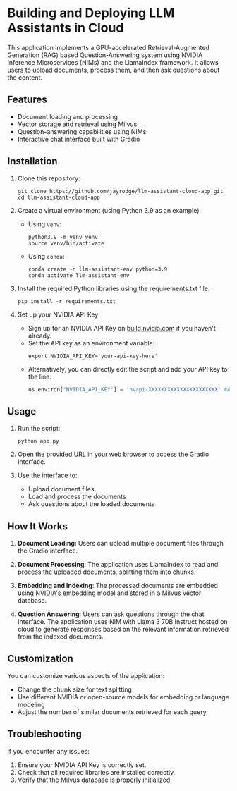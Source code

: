 # Building and Deploying LLM Assistants in Cloud

This application implements a GPU-accelerated Retrieval-Augmented Generation (RAG) based Question-Answering system using NVIDIA Inference Microservices (NIMs) and the LlamaIndex framework. It allows users to upload documents, process them, and then ask questions about the content.

## Features

- Document loading and processing
- Vector storage and retrieval using Milvus
- Question-answering capabilities using NIMs
- Interactive chat interface built with Gradio

## Installation

1. Clone this repository:
   ```
   git clone https://github.com/jayrodge/llm-assistant-cloud-app.git
   cd llm-assistant-cloud-app
   ```

2. Create a virtual environment (using Python 3.9 as an example):
   - Using `venv`:
      ```
      python3.9 -m venv venv
      source venv/bin/activate
      ```
   - Using `conda`:
      ```
      conda create -n llm-assistant-env python=3.9
      conda activate llm-assistant-env
      ```

3. Install the required Python libraries using the requirements.txt file:
   ```
   pip install -r requirements.txt
   ```

4. Set up your NVIDIA API Key:
   - Sign up for an NVIDIA API Key on [build.nvidia.com](build.nvidia.com) if you haven't already.
   - Set the API key as an environment variable:
     ```
     export NVIDIA_API_KEY='your-api-key-here'
     ```
   - Alternatively, you can directly edit the script and add your API key to the line:
     ```python
     os.environ["NVIDIA_API_KEY"] = 'nvapi-XXXXXXXXXXXXXXXXXXXXXX' #Add NVIDIA API Key
     ```

## Usage

1. Run the script:
   ```
   python app.py
   ```

2. Open the provided URL in your web browser to access the Gradio interface.

3. Use the interface to:
   - Upload document files
   - Load and process the documents
   - Ask questions about the loaded documents

## How It Works

1. **Document Loading**: Users can upload multiple document files through the Gradio interface.

2. **Document Processing**: The application uses LlamaIndex to read and process the uploaded documents, splitting them into chunks.

3. **Embedding and Indexing**: The processed documents are embedded using NVIDIA's embedding model and stored in a Milvus vector database.

4. **Question Answering**: Users can ask questions through the chat interface. The application uses NIM with Llama 3 70B Instruct hosted on cloud to generate responses based on the relevant information retrieved from the indexed documents.

## Customization

You can customize various aspects of the application:

- Change the chunk size for text splitting
- Use different NVIDIA or open-source models for embedding or language modeling
- Adjust the number of similar documents retrieved for each query

## Troubleshooting

If you encounter any issues:

1. Ensure your NVIDIA API Key is correctly set.
2. Check that all required libraries are installed correctly.
3. Verify that the Milvus database is properly initialized.
